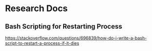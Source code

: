 # Research Docs

## Bash Scripting for Restarting Process
https://stackoverflow.com/questions/696839/how-do-i-write-a-bash-script-to-restart-a-process-if-it-dies
